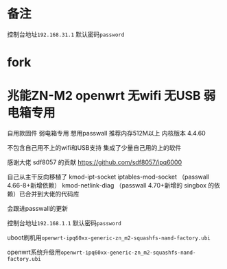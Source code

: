 # 备注  
控制台地址`192.168.31.1` 默认密码`password`

# fork
# 兆能ZN-M2 openwrt 无wifi 无USB 弱电箱专用
自用款固件 弱电箱专用 想用passwall 推荐内存512M以上 内核版本 4.4.60

不包含自己用不上的wifi和USB支持 集成了少量自己用的上的软件

感谢大佬 sdf8057 的贡献 https://github.com/sdf8057/ipq6000

自己从主干反向移植了 kmod-ipt-socket iptables-mod-socket （passwall 4.66-8+新增依赖） kmod-netlink-diag （passwall 4.70+新增的 singbox 的依赖）已合并到大佬的代码库

会跟进passwall的更新

控制台地址`192.168.1.1` 默认密码`password`

uboot刷机用`openwrt-ipq60xx-generic-zn_m2-squashfs-nand-factory.ubi`

openwrt系统升级用`openwrt-ipq60xx-generic-zn_m2-squashfs-nand-factory.ubi`
